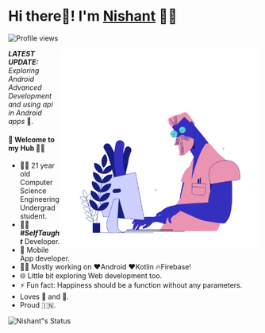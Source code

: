 # Hi there👋! I'm [Nishant](https://nishantsharma1115.github.io/) 🙋‍♂️

![Profile views](https://gpvc.arturio.dev/nishantsharma1115)

<img align="right" height="400" width="400" alt="GIF" src="https://github.com/nishantsharma1115/nishantsharma1115/blob/main/38793-remote-work.gif" />

_**LATEST UPDATE:**_ _Exploring Android Advanced Development and using api in Android apps_ 🥽.

#### 🎍 Welcome to my Hub 👨‍💻

- 👨‍🎓 21 year old Computer Science Engineering Undergrad student.
- 👨‍💻 ***#SelfTaught*** Developer.
- 📱 Mobile App developer.
- 👨‍💻 Mostly working on ❤️Android ❤️Kotlin 🔥Firebase!
- 🌐 Little bit exploring Web development too.
- ⚡ Fun fact: Happiness should be a function without any parameters.
- Loves 🎵 and 🎹.
- Proud 🇮🇳.

![Nishant"s Status](https://github-readme-stats.vercel.app/api?username=nishantsharma1115&show_icons=true&hide_border=true)
